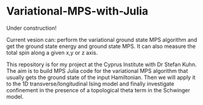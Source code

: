 # Variational-MPS-with-Julia

Under construction!

Current vesion can: perform the variational ground state MPS algorithm and get the ground state energy and ground state MPS. It can also measure the total spin along a given x,y or z axis.

This repository is for my project at the Cyprus Institute with Dr Stefan Kuhn. The aim is to build MPS Julia code for the variational MPS algorithm that usually
gets the ground state of the input Hamiltonian. Then we will apply it to the 1D transverse/longitudinal Ising model and finally investigate confinement in the presence
of a topological theta term in the Schwinger model.
